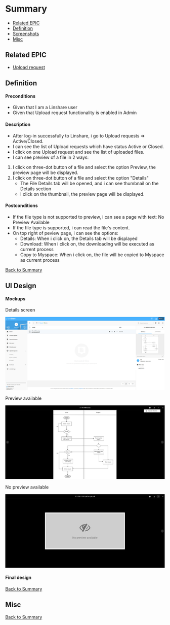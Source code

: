 # Summary

* [Related EPIC](#related-epic)
* [Definition](#definition)
* [Screenshots](#screenshots)
* [Misc](#misc)

## Related EPIC

* [Upload request](./README.md)

## Definition
#### Preconditions

- Given that I am a Linshare user 
- Given that Upload request functionality is enabled in Admin

#### Description

- After log-in successfully to Linshare, i go to Upload requests => Active/Closed.
- I can see the list of Upload requests which have status Active or Closed.
- I click on one Upload request and see the list of uploaded files.
- I can see preview of a file in 2 ways:
 1. I click on three-dot button of a file and select the option Preview, the preview page will be displayed. 
2. I click on three-dot button of a file and select the option "Details"
     - The File Details tab will be opened, and i can see thumbnail on the Details section 
     - I click on the thumbnail, the preview page will be displayed.

#### Postconditions

- If the file type is not supported to preview, i can see a page with text: No Preview Available
- If the file type is supported, i can read the file's content.
- On top right of peview page, i can see the options:
    - Details: When i click on, the Details tab will be displayed 
    - Download: When i click on, the downloading will be executed as current process
    - Copy to Myspace: When i click on, the file will be copied to Myspace as current process 

[Back to Summary](#summary)

## UI Design

#### Mockups

Details screen

![4.1](./mockups/4.1.png)

Preview available

![4.1](./mockups/4.2.png)

No preview available

![4.1](./mockups/4.3.png)

#### Final design

[Back to Summary](#summary)
## Misc

[Back to Summary](#summary)
